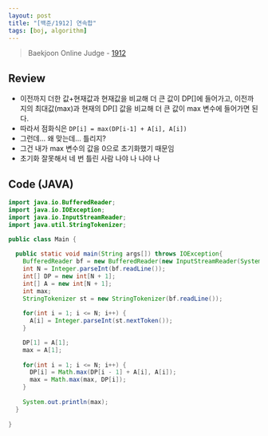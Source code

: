 ```yaml
---
layout: post
title: "[백준/1912] 연속합"
tags: [boj, algorithm]
---
```

> Baekjoon Online Judge - [1912](https://www.acmicpc.net/problem/1912)

## Review
* 이전까지 더한 값+현재값과 현재값을 비교해 더 큰 값이 DP[]에 들어가고, 이전까지의 최대값(max)과 현재의 DP[] 값을 비교해 더 큰 값이 max 변수에 들어가면 된다.
* 따라서 점화식은 `DP[i] = max(DP[i-1] + A[i], A[i])`
* 그런데... 왜 맞는데... 틀리지?
* 그건 내가 max 변수의 값을 0으로 초기화했기 때문임
* 초기화 잘못해서 네 번 틀린 사람 나야 나 나야 나

## Code (JAVA)
```java
import java.io.BufferedReader;
import java.io.IOException;
import java.io.InputStreamReader;
import java.util.StringTokenizer;

public class Main {
  
  public static void main(String args[]) throws IOException{
    BufferedReader bf = new BufferedReader(new InputStreamReader(System.in));
    int N = Integer.parseInt(bf.readLine());
    int[] DP = new int[N + 1];
    int[] A = new int[N + 1];
    int max;
    StringTokenizer st = new StringTokenizer(bf.readLine());
    
    for(int i = 1; i <= N; i++) {
      A[i] = Integer.parseInt(st.nextToken());
    }

    DP[1] = A[1];
    max = A[1];
    
    for(int i = 1; i <= N; i++) {
      DP[i] = Math.max(DP[i - 1] + A[i], A[i]);
      max = Math.max(max, DP[i]);
    }
    
    System.out.println(max);
  }
  
}
```